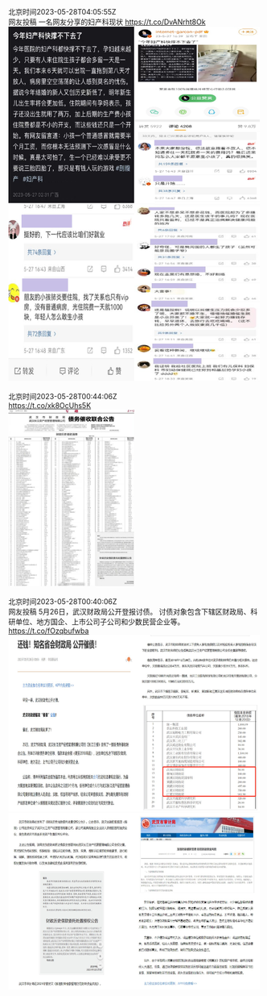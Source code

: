 北京时间2023-05-28T04:05:55Z<br>网友投稿
一名网友分享的妇产科现状 https://t.co/DvANrht8Ok<br><img src='/temp/image/2023/u-Month-5/1662550721374351375_0.jpg' width='250' height='350'><img src='/temp/image/2023/u-Month-5/1662550721374351375_1.jpg' width='250' height='350'><img src='/temp/image/2023/u-Month-5/1662550721374351375_2.jpg' width='250' height='350'><img src='/temp/image/2023/u-Month-5/1662550721374351375_3.jpg' width='250' height='350'><br><br>北京时间2023-05-28T00:44:06Z<br>https://t.co/xk8OcUhs5K<br><img src='/temp/image/2023/u-Month-5/1662499931574132738_0.jpg' width='250' height='350'><br><br>北京时间2023-05-28T00:40:06Z<br>网友投稿
5月26日，武汉财政局公开登报讨债。
讨债对象包含下辖区财政局、科研单位、地方国企、上市公司子公司和少数民营企业等。 https://t.co/fOzqbufwba<br><img src='/temp/image/2023/u-Month-5/1662498926153420800_0.jpg' width='250' height='350'><img src='/temp/image/2023/u-Month-5/1662498926153420800_1.jpg' width='250' height='350'><img src='/temp/image/2023/u-Month-5/1662498926153420800_2.jpg' width='250' height='350'><img src='/temp/image/2023/u-Month-5/1662498926153420800_3.jpg' width='250' height='350'><br><br>